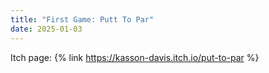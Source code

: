 ```yaml
---
title: "First Game: Putt To Par" 
date: 2025-01-03
---
```

Itch page: {% link https://kasson-davis.itch.io/put-to-par %}
